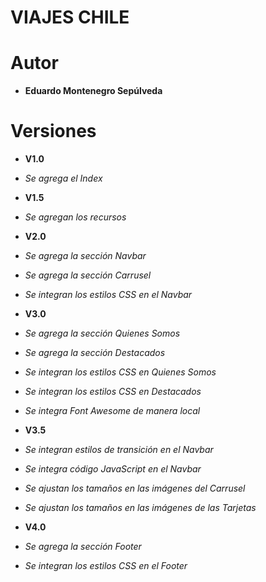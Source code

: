 # VIAJES CHILE

# Autor

* **Eduardo Montenegro Sepúlveda**

# Versiones

* **V1.0**

* *Se agrega el Index*

* **V1.5**

* *Se agregan los recursos*

* **V2.0**

* *Se agrega la sección Navbar*
* *Se agrega la sección Carrusel*

* *Se integran los estilos CSS en el Navbar*

* **V3.0**

* *Se agrega la sección Quienes Somos*
* *Se agrega la sección Destacados*

* *Se integran los estilos CSS en Quienes Somos*
* *Se integran los estilos CSS en Destacados*

* *Se integra Font Awesome de manera local*

* **V3.5**

* *Se integran estilos de transición en el Navbar*

* *Se integra código JavaScript en el Navbar*

* *Se ajustan los tamaños en las imágenes del Carrusel*
* *Se ajustan los tamaños en las imágenes de las Tarjetas*

* **V4.0**

* *Se agrega la sección Footer*

* *Se integran los estilos CSS en el Footer*
